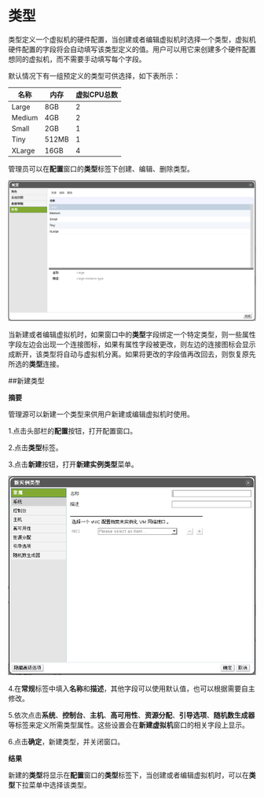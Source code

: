 # 类型

类型定义一个虚拟机的硬件配置，当创建或者编辑虚拟机时选择一个类型，虚拟机硬件配置的字段将会自动填写该类型定义的值。用户可以用它来创建多个硬件配置想同的虚拟机，而不需要手动填写每个字段。

默认情况下有一组预定义的类型可供选择，如下表所示：

|名称|内存|虚拟CPU总数|
|----|----|-----------|
|Large|8GB|2|
|Medium|4GB|2|
|Small|2GB|1|
|Tiny|512MB|1|
|XLarge|16GB|4|

管理员可以在**配置**窗口的**类型**标签下创建、编辑、删除类型。

![配置窗口](../images/Instance-Types.png)</br>

当新建或者编辑虚拟机时，如果窗口中的**类型**字段绑定一个特定类型，则一些属性字段左边会出现一个连接图标，如果有属性字段被更改，则左边的连接图标会显示成断开，该类型将自动与虚拟机分离。如果将更改的字段值再改回去，则恢复原先所选的**类型**连接。

##新建类型

**摘要**

管理源可以新建一个类型来供用户新建或编辑虚拟机时使用。

1.点击头部栏的**配置**按钮，打开配置窗口。

2.点击**类型**标签。

3.点击**新建**按钮，打开**新建实例类型**菜单。

![新建实例类型](../images/New-Instance-Type.png)</br>

4.在**常规**标签中填入**名称**和**描述**，其他字段可以使用默认值，也可以根据需要自主修改。

5.依次点击**系统**、**控制台**、**主机**、**高可用性**、**资源分配**、**引导选项**、**随机数生成器**等标签来定义所需类型属性。这些设置会在**新建虚拟机**窗口的相关字段上显示。

6.点击**确定**，新建类型，并关闭窗口。

**结果**

新建的**类型**将显示在**配置**窗口的**类型**标签下，当创建或者编辑虚拟机时，可以在**类型**下拉菜单中选择该类型。
